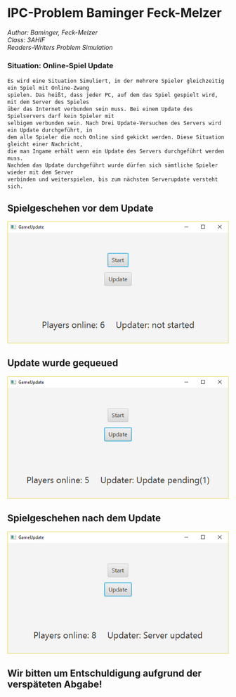 # IPC-Problem Baminger Feck-Melzer 
*Author: Baminger, Feck-Melzer  
 Class: 3AHIF   
 Readers-Writers Problem Simulation*

### Situation: Online-Spiel Update
    Es wird eine Situation Simuliert, in der mehrere Spieler gleichzeitig ein Spiel mit Online-Zwang
    spielen. Das heißt, dass jeder PC, auf dem das Spiel gespielt wird, mit dem Server des Spieles
    über das Internet verbunden sein muss. Bei einem Update des Spielservers darf kein Spieler mit
    selbigem verbunden sein. Nach Drei Update-Versuchen des Servers wird ein Update durchgeführt, in
    dem alle Spieler die noch Online sind gekickt werden. Diese Situation gleicht einer Nachricht,
    die man Ingame erhält wenn ein Update des Servers durchgeführt werden muss. 
    Nachdem das Update durchgeführt wurde dürfen sich sämtliche Spieler wieder mit dem Server
    verbinden und weiterspielen, bis zum nächsten Serverupdate versteht sich.

  ## Spielgeschehen vor dem Update
  
  ![Spielgeschehen vor dem Update](s1.PNG)

  ## Update wurde gequeued

  ![Update wurde gequeued](s2.png)

  ## Spielgeschehen nach dem Update

  ![Spielgeschehen nach dem Update](s3.png)
  
  
 ## Wir bitten um Entschuldigung aufgrund der verspäteten Abgabe!
